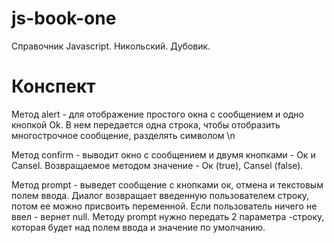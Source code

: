 # js-book-one

Справочник Javascript. Никольский. Дубовик.

# Конспект

Метод alert - для отображение простого окна с сообщением и одно кнопкой Ok. В нем передается одна строка, чтобы отобразить многострочное сообщение, разделять символом \n

Метод confirm - выводит окно с сообщением и двумя кнопками - Ок и Cansel. Возвращаемое методом значение - Ок (true), Cansel (false).

Метод prompt - выведет сообщение с кнопками ок, отмена и текстовым полем ввода. Диалог возвращает введенную пользователем строку, потом ее можно присвоить переменной. Если пользователь ничего не ввел - вернет null. Методу prompt нужно передать 2 параметра -строку, которая будет над полем ввода и значение по умолчанию.
